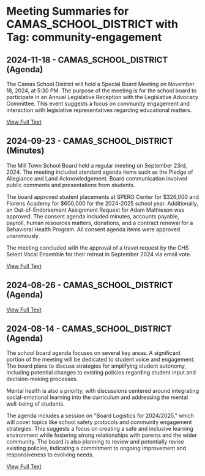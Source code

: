 # Meeting Summaries for CAMAS_SCHOOL_DISTRICT with Tag: community-engagement

## 2024-11-18 - CAMAS_SCHOOL_DISTRICT (Agenda)

The Camas School District will hold a Special Board Meeting on November 18, 2024, at 5:30 PM.  The purpose of the meeting is for the school board to participate in an Annual Legislative Reception with the Legislative Advocacy Committee. This event suggests a focus on community engagement and interaction with legislative representatives regarding educational matters.

[View Full Text](https://raw.githubusercontent.com/VoronoiPerspectives/WashingtonStateSchoolBoardExplorer/refs/heads/main/data/countries/usa/states/wa/counties/clark/school_boards/camas_school_district/2024/2024-11-18-agenda.txt)

## 2024-09-23 - CAMAS_SCHOOL_DISTRICT (Minutes)

The Mill Town School Board held a regular meeting on September 23rd, 2024. The meeting included standard agenda items such as the Pledge of Allegiance and Land Acknowledgement.  Board communication involved public comments and presentations from students. 

The board approved student placements at SPERO Center for $326,000 and Florens Academy for $600,000 for the 2024-2025 school year. Additionally, an Out-of-Endorsement Assignment Request for Adam Mathieson was approved. The consent agenda included minutes, accounts payable, payroll, human resources matters, donations, and a contract renewal for a Behavioral Health Program. All consent agenda items were approved unanimously.

The meeting concluded with the approval of a travel request by the CHS Select Vocal Ensemble for their retreat in September 2024 via email vote.

[View Full Text](https://raw.githubusercontent.com/VoronoiPerspectives/WashingtonStateSchoolBoardExplorer/refs/heads/main/data/countries/usa/states/wa/counties/clark/school_boards/camas_school_district/2024/2024-09-23-minutes.txt)

## 2024-08-26 - CAMAS_SCHOOL_DISTRICT (Agenda)



[View Full Text](https://raw.githubusercontent.com/VoronoiPerspectives/WashingtonStateSchoolBoardExplorer/refs/heads/main/data/countries/usa/states/wa/counties/clark/school_boards/camas_school_district/2024/2024-08-26-agenda.txt)

## 2024-08-14 - CAMAS_SCHOOL_DISTRICT (Agenda)

The school board agenda focuses on several key areas. A significant portion of the meeting will be dedicated to student voice and engagement. The board plans to discuss strategies for amplifying student autonomy, including potential changes to existing policies regarding student input and decision-making processes. 

Mental health is also a priority, with discussions centered around integrating social-emotional learning into the curriculum and addressing the mental well-being of students.  

The agenda includes a session on "Board Logistics for 2024/2025," which will cover topics like school safety protocols and community engagement strategies. This suggests a focus on creating a safe and inclusive learning environment while fostering strong relationships with parents and the wider community. The board is also planning to review and potentially revise existing policies, indicating a commitment to ongoing improvement and responsiveness to evolving needs.

[View Full Text](https://raw.githubusercontent.com/VoronoiPerspectives/WashingtonStateSchoolBoardExplorer/refs/heads/main/data/countries/usa/states/wa/counties/clark/school_boards/camas_school_district/2024/2024-08-14-agenda.txt)

